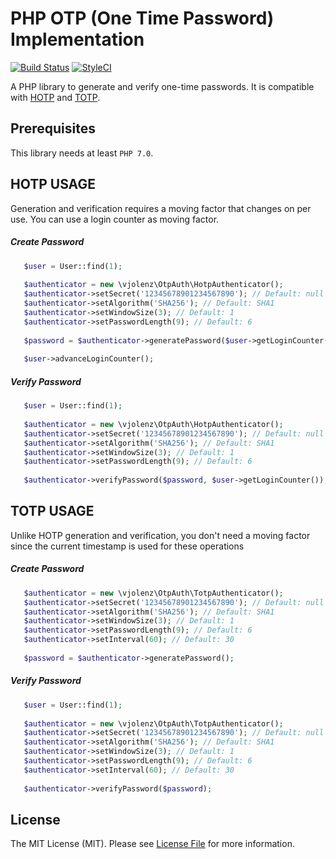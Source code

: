 # PHP OTP (One Time Password) Implementation

[![Build Status](https://travis-ci.org/vjolenz/php-otp.svg?branch=master)](https://travis-ci.org/vjolenz/php-otp)
[![StyleCI](https://styleci.io/repos/113509427/shield?branch=master)](https://styleci.io/repos/113509427)

A PHP library to generate and verify one-time passwords. It is compatible with [HOTP](http://tools.ietf.org/html/rfc4226) 
and [TOTP](http://tools.ietf.org/html/rfc6238).

## Prerequisites

This library needs at least `PHP 7.0`.

## HOTP USAGE

Generation and verification requires a moving factor that changes on per use. You can use a login counter
as moving factor.

##### Create Password
 ```php
    $user = User::find(1);
    
    $authenticator = new \vjolenz\OtpAuth\HotpAuthenticator();
    $authenticator->setSecret('12345678901234567890'); // Default: null
    $authenticator->setAlgorithm('SHA256'); // Default: SHA1
    $authenticator->setWindowSize(3); // Default: 1
    $authenticator->setPasswordLength(9); // Default: 6
    
    $password = $authenticator->generatePassword($user->getLoginCounter());
    
    $user->advanceLoginCounter();
```

##### Verify Password
 ```php
    $user = User::find(1);
    
    $authenticator = new \vjolenz\OtpAuth\HotpAuthenticator();
    $authenticator->setSecret('12345678901234567890'); // Default: null
    $authenticator->setAlgorithm('SHA256'); // Default: SHA1
    $authenticator->setWindowSize(3); // Default: 1
    $authenticator->setPasswordLength(9); // Default: 6
    
    $authenticator->verifyPassword($password, $user->getLoginCounter());
```

## TOTP USAGE

Unlike HOTP generation and verification, you don't need a moving factor since the current timestamp is used 
for these operations

##### Create Password
 ```php
    $authenticator = new \vjolenz\OtpAuth\TotpAuthenticator();
    $authenticator->setSecret('12345678901234567890'); // Default: null
    $authenticator->setAlgorithm('SHA256'); // Default: SHA1
    $authenticator->setWindowSize(3); // Default: 1
    $authenticator->setPasswordLength(9); // Default: 6
    $authenticator->setInterval(60); // Default: 30
    
    $password = $authenticator->generatePassword();
```
 

##### Verify Password
 ```php
    $user = User::find(1);
    
    $authenticator = new \vjolenz\OtpAuth\TotpAuthenticator();
    $authenticator->setSecret('12345678901234567890'); // Default: null
    $authenticator->setAlgorithm('SHA256'); // Default: SHA1
    $authenticator->setWindowSize(3); // Default: 1
    $authenticator->setPasswordLength(9); // Default: 6
    $authenticator->setInterval(60); // Default: 30
    
    $authenticator->verifyPassword($password);
```

## License

The MIT License (MIT). Please see [License File](LICENSE.MD) for more information.